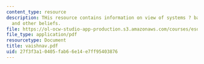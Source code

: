 ```yaml
---
content_type: resource
description: THis resource contains information on view of systems ? background, biases
  and other beliefs.
file: https://ol-ocw-studio-app-production.s3.amazonaws.com/courses/esd-342-advanced-system-architecture-spring-2006/27f3f3a10405fab66e14e7ff95403876_vaishnav.pdf
file_type: application/pdf
resourcetype: Document
title: vaishnav.pdf
uid: 27f3f3a1-0405-fab6-6e14-e7ff95403876
---
```

